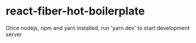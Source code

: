 # react-fiber-hot-boilerplate
Once nodejs, npm and yarn installed, run 'yarn dev' to start development server
